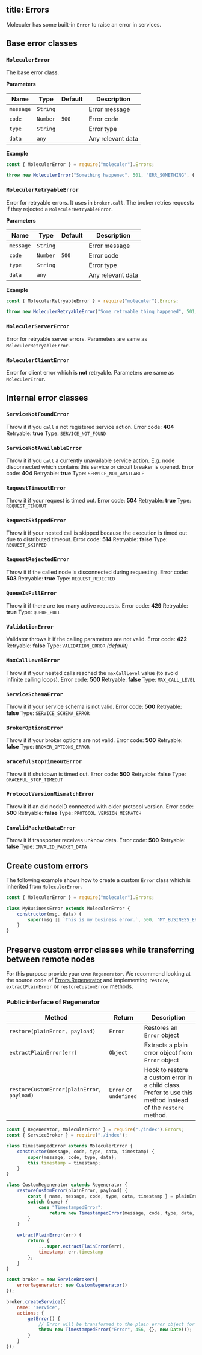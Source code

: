 title: Errors
---
Moleculer has some built-in `Error` to raise an error in services.

## Base error classes

### `MoleculerError`
The base error class.

**Parameters**

| Name | Type | Default | Description |
| ---- | ---- | ------- | ----------- |
| `message` | `String` |  | Error message |
| `code` | `Number` | `500` | Error code |
| `type` | `String` |  | Error type |
| `data` | `any` |  | Any relevant data |

**Example**
```js
const { MoleculerError } = require("moleculer").Errors;

throw new MoleculerError("Something happened", 501, "ERR_SOMETHING", { a: 5, nodeID: "node-666" });
```

### `MoleculerRetryableError`
Error for retryable errors. It uses in `broker.call`. The broker retries requests if they rejected a `MoleculerRetryableError`.

**Parameters**

| Name | Type | Default | Description |
| ---- | ---- | ------- | ----------- |
| `message` | `String` |  | Error message |
| `code` | `Number` | `500` | Error code |
| `type` | `String` |  | Error type |
| `data` | `any` |  | Any relevant data |

**Example**
```js
const { MoleculerRetryableError } = require("moleculer").Errors;

throw new MoleculerRetryableError("Some retryable thing happened", 501, "ERR_SOMETHING", { a: 5, nodeID: "node-666" });
```

### `MoleculerServerError`
Error for retryable server errors. Parameters are same as `MoleculerRetryableError`.


### `MoleculerClientError`
Error for client error which is **not** retryable. Parameters are same as `MoleculerError`.

## Internal error classes

### `ServiceNotFoundError`
Throw it if you `call` a not registered service action.
Error code: **404**
Retryable: **true**
Type: `SERVICE_NOT_FOUND`

### `ServiceNotAvailableError`
Throw it if you `call` a currently unavailable service action. E.g. node disconnected which contains this service or circuit breaker is opened.
Error code: **404**
Retryable: **true**
Type: `SERVICE_NOT_AVAILABLE`


### `RequestTimeoutError`
Throw it if your request is timed out.
Error code: **504**
Retryable: **true**
Type: `REQUEST_TIMEOUT`

### `RequestSkippedError`
Throw it if your nested call is skipped because the execution is timed out due to distributed timeout.
Error code: **514**
Retryable: **false**
Type: `REQUEST_SKIPPED`

### `RequestRejectedError`
Throw it if the called node is disconnected during requesting.
Error code: **503**
Retryable: **true**
Type: `REQUEST_REJECTED`

### `QueueIsFullError`
Throw it if there are too many active requests.
Error code: **429**
Retryable: **true**
Type: `QUEUE_FULL`

### `ValidationError`
Validator throws it if the calling parameters are not valid.
Error code: **422**
Retryable: **false**
Type: `VALIDATION_ERROR` _(default)_

### `MaxCallLevelError`
Throw it if your nested calls reached the `maxCallLevel` value (to avoid infinite calling loops).
Error code: **500**
Retryable: **false**
Type: `MAX_CALL_LEVEL`

### `ServiceSchemaError`
Throw it if your service schema is not valid.
Error code: **500**
Retryable: **false**
Type: `SERVICE_SCHEMA_ERROR`

### `BrokerOptionsError`
Throw it if your broker options are not valid.
Error code: **500**
Retryable: **false**
Type: `BROKER_OPTIONS_ERROR`

### `GracefulStopTimeoutError`
Throw it if shutdown is timed out.
Error code: **500**
Retryable: **false**
Type: `GRACEFUL_STOP_TIMEOUT`

### `ProtocolVersionMismatchError`
Throw it if an old nodeID connected with older protocol version.
Error code: **500**
Retryable: **false**
Type: `PROTOCOL_VERSION_MISMATCH`

### `InvalidPacketDataError`
Throw it if transporter receives unknow data.
Error code: **500**
Retryable: **false**
Type: `INVALID_PACKET_DATA`

## Create custom errors
The following example shows how to create a custom `Error` class which is inherited from `MoleculerError`.

```js
const { MoleculerError } = require("moleculer").Errors;

class MyBusinessError extends MoleculerError {
    constructor(msg, data) {
        super(msg || `This is my business error.`, 500, "MY_BUSINESS_ERROR", data);
    }
}
```

## Preserve custom error classes while transferring between remote nodes
For this purpose provide your own `Regenerator`. We recommend looking at the source code of [Errors.Regenerator](https://github.com/moleculerjs/moleculer/blob/master/src/errors.js) and implementing `restore`, `extractPlainError` or `restoreCustomError` methods.

### Public interface of Regenerator

| Method | Return |  Description |
| ------- | ----- | ------- |
| `restore(plainError, payload)` | `Error` | Restores an `Error` object |
| `extractPlainError(err)` | `Object` | Extracts a plain error object from `Error` object |
| `restoreCustomError(plainError, payload)` | `Error` or `undefined` | Hook to restore a custom error in a child class. Prefer to use this method instead of the `restore` method. |

```js
const { Regenerator, MoleculerError } = require("./index").Errors;
const { ServiceBroker } = require("./index");

class TimestampedError extends MoleculerError {
    constructor(message, code, type, data, timestamp) {
        super(message, code, type, data);
        this.timestamp = timestamp;
    }
}

class CustomRegenerator extends Regenerator {
    restoreCustomError(plainError, payload) {
        const { name, message, code, type, data, timestamp } = plainError;
        switch (name) {
            case "TimestampedError":
                return new TimestampedError(message, code, type, data, timestamp);
        }
    }

    extractPlainError(err) {
        return {
            ...super.extractPlainError(err),
            timestamp: err.timestamp
        };
    }
}

const broker = new ServiceBroker({
    errorRegenerator: new CustomRegenerator()
});

broker.createService({
    name: "service",
    actions: {
        getError() {
            // Error will be transformed to the plain error object for a remote node and restored there
            throw new TimestampedError("Error", 456, {}, new Date());
        }
    }
});
```
